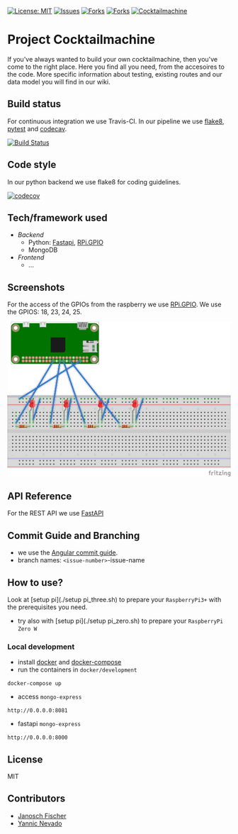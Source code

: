 [![License: MIT](https://img.shields.io/badge/License-MIT-yellow.svg)](https://opensource.org/licenses/MIT)
[![Issues](https://img.shields.io/github/issues/yanehi/raspberrypi-cocktailmachine)]()
[![Forks](https://img.shields.io/github/forks/yanehi/raspberrypi-cocktailmachine)]()
[![Forks](https://img.shields.io/github/stars/yanehi/raspberrypi-cocktailmachine)]()
[![Cocktailmachine](https://img.shields.io/badge/cocktailmachine-mixing-blueviolet)]()

# Project Cocktailmachine

If you've always wanted to build your own cocktailmachine, then you've come to the right place. Here you find all you need, from the accesoires to the code. 
More specific information about testing, existing routes and our data model you will find in our wiki.

## Build status

For continuous integration we use Travis-CI. In our pipeline we use [flake8](https://flake8.pycqa.org/en/latest/), [pytest](https://docs.pytest.org/en/stable/) and [codecav](https://codecov.io/).

[![Build Status](https://travis-ci.com/yanehi/raspberrypi-cocktailmachine.svg?branch=master)](https://travis-ci.org/yanehi/raspberrypi-cocktailmachine)

## Code style

In our python backend we use flake8 for coding guidelines. 

[![codecov](https://codecov.io/gh/yanehi/raspberrypi-cocktailmachine/branch/master/graph/badge.svg?token=7J43OC52VU)](https://codecov.io/gh/yanehi/raspberrypi-cocktailmachine)

## Tech/framework used

* *Backend*
    * Python: [Fastapi](https://fastapi.tiangolo.com/), [RPi.GPIO](https://pypi.org/project/RPi.GPIO/)
    * MongoDB
* *Frontend*
    * ...

## Screenshots

For the access of the GPIOs from the raspberry we use [RPi.GPIO](https://pypi.org/project/RPi.GPIO/).
We use the GPIOS: 18, 23, 24, 25.

![Fritzing](cocktail_leds_bb.png)

## API Reference

For the REST API we use [FastAPI](https://fastapi.tiangolo.com/)

## Commit Guide and Branching

* we use the [Angular commit guide](https://github.com/angular/angular/blob/master/CONTRIBUTING.md).
* branch names: `<issue-number>`-issue-name

## How to use?

Look at  [setup pi](./setup pi_three.sh) to prepare your `RaspberryPi3+` with the prerequisites you need.
* try also with [setup pi](./setup pi_zero.sh) to prepare your `RaspberryPi Zero W`

### Local development

* install [docker](https://docs.docker.com/engine/install/) and [docker-compose](https://docs.docker.com/compose/install/)
* run the containers in `docker/development`

```
docker-compose up
```

* access `mongo-express`

```
http://0.0.0.0:8081
```

* fastapi `mongo-express`

```
http://0.0.0.0:8000
```

## License

MIT

## Contributors

* [Janosch Fischer](https://github.com/janosch09)
* [Yannic Nevado](https://github.com/yanehi)



